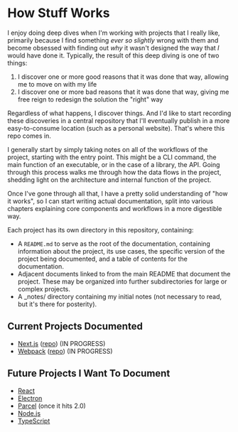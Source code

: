 # How Stuff Works

I enjoy doing deep dives when I'm working with projects that I really like, primarily because I find something *ever so slightly* wrong with them and become obsessed with finding out *why* it wasn't designed the way that *I* would have done it. Typically, the result of this deep diving is one of two things:

1. I discover one or more good reasons that it was done that way, allowing me to move on with my life
2. I discover one or more bad reasons that it was done that way, giving me free reign to redesign the solution the "right" way

Regardless of what happens, I discover things. And I'd like to start recording these discoveries in a central repository that I'll eventually publish in a more easy-to-consume location (such as a personal website). That's where this repo comes in.

I generally start by simply taking notes on all of the workflows of the project, starting with the entry point. This might be a CLI command, the main function of an executable, or in the case of a library, the API. Going through this process walks me through how the data flows in the project, shedding light on the architecture and internal function of the project.

Once I've gone through all that, I have a pretty solid understanding of "how it works", so I can start writing actual documentation, split into various chapters explaining core components and workflows in a more digestible way.

Each project has its own directory in this repository, containing:
* A `README.md` to serve as the root of the documentation, containing information about the project, its use cases, the specific version of the project being documented, and a table of contents for the documentation.
* Adjacent documents linked to from the main README that document the project. These may be organized into further subdirectories for large or complex projects.
* A _notes/ directory containing my initial notes (not necessary to read, but it's there for posterity).

## Current Projects Documented

* [Next.js](./next.js/README.md) ([repo](https://github.com/zeit/next.js)) (IN PROGRESS)
* [Webpack](./webpack/README.md) ([repo](https://github.com/webpack/webpack)) (IN PROGRESS)

## Future Projects I Want To Document

* [React](https://github.com/facebook/react)
* [Electron](https://github.com/electron/electron)
* [Parcel](https://github.com/parcel-bundler/parcel) (once it hits 2.0)
* [Node.js](https://github.com/nodejs/node)
* [TypeScript](https://github.com/microsoft/typescript)
